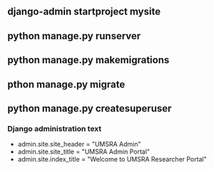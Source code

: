 ## django-admin startproject mysite
## python manage.py runserver
## python manage.py makemigrations
## pthon manage.py migrate
## python manage.py createsuperuser


### Django administration text
- admin.site.site_header = "UMSRA Admin"
- admin.site.site_title = "UMSRA Admin Portal"
- admin.site.index_title = "Welcome to UMSRA Researcher Portal"

